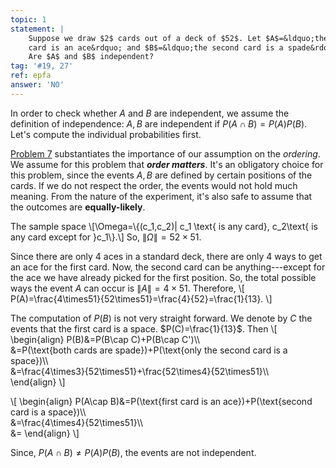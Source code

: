 ```yaml
---
topic: 1
statement: |
    Suppose we draw $2$ cards out of a deck of $52$. Let $A$=&ldquo;the first 
    card is an ace&rdquo; and $B$=&ldquo;the second card is a spade&rdquo;. 
    Are $A$ and $B$ independent?
tag: '#19, 27'
ref: epfa
answer: 'NO'
---
```

In order to check whether $A$ and $B$ are independent, we assume the definition
of independence: $A,B$ are independent if $P(A\cap B)=P(A)P(B)$. Let's compute
the individual probabilities first. 

[Problem 7](#prob-7) substantiates the importance of our assumption on the
*ordering*. We assume for this problem that ***order matters***. It's an
obligatory choice for this problem, since the events $A,B$ are defined by
certain positions of the cards. If we do not respect the order, the events would
not hold much meaning. From the nature of the experiment, it's also safe to
assume that the outcomes are **equally-likely**.

The sample space \\[\Omega=\\{(c_1,c_2)\| c_1 \text{ is any card}, c_2\text{ is 
any card except for }c_1\\}.\\] So, $\|\Omega\|=52\times51$.

Since there are only $4$ aces in a standard deck, there are only
$4$ ways to get an ace for the first card. Now, the second card can be
anything---except for the ace we have already picked for the first position. So, 
the total possible ways the event $A$ can occur is $\|A\|=4\times51$. Therefore,
\\[
P(A)=\frac{4\times51}{52\times51}=\frac{4}{52}=\frac{1}{13}.
\\]

The computation of $P(B)$ is not very straight forward. We denote by
$C$ the events that the first card is a space. $P(C)=\frac{1}{13}$. Then
\\[
    \begin{align}
    P(B)&=P(B\cap C)+P(B\cap C')\\\\\
    &=P(\text{both cards are spade})+P(\text{only the second card is a space})\\\\\
    &=\frac{4\times3}{52\times51}+\frac{52\times4}{52\times51}\\\\\
    \end{align}
\\]

\\[
    \begin{align}
    P(A\cap B)&=P(\text{first card is an ace})+P(\text{second card is a space})\\\\\
    &=\frac{4\times4}{52\times51}\\\\\
    &=
    \end{align}
\\]

Since, $P(A\cap B)\neq P(A)P(B)$, the events are not independent.